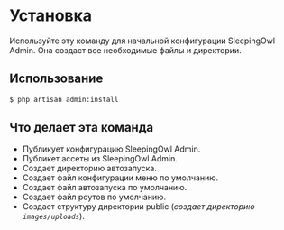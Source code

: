 # Установка

Используйте эту команду для начальной конфигурации SleepingOwl Admin. Она создаст все необходимые файлы и директории.

## Использование

```bash
$ php artisan admin:install
```

## Что делает эта команда

 - Публикует конфигурацию SleepingOwl Admin.
 - Публикет ассеты из SleepingOwl Admin.
 - Создает директорию автозапуска.
 - Создает файл конфигурации меню по умолчанию.
 - Создает файл автозапуска по умолчанию.
 - Создает файл роутов по умолчанию.
 - Создает структуру директории public (*создает директорию `images/uploads`*).
